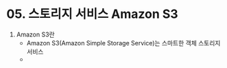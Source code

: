 # 05. 스토리지 서비스 Amazon S3

1. Amazon S3란
   - Amazon S3(Amazon Simple Storage Service)는 스마트한 객체 스토리지 서비스
   - 